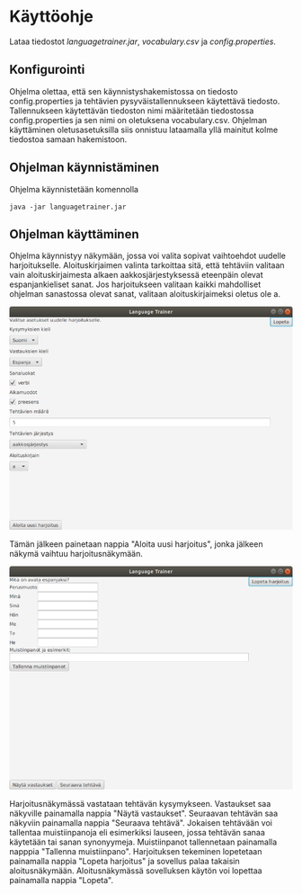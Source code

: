# Käyttöohje

Lataa tiedostot *languagetrainer.jar*, *vocabulary.csv* ja *config.properties*.

## Konfigurointi

Ohjelma olettaa, että sen käynnistyshakemistossa on tiedosto config.properties ja tehtävien pysyväistallennukseen käytettävä tiedosto. Tallennukseen käytettävän tiedoston nimi määritetään tiedostossa config.properties ja sen nimi on oletuksena vocabulary.csv. Ohjelman käyttäminen oletusasetuksilla siis onnistuu lataamalla yllä mainitut kolme tiedostoa samaan hakemistoon.

## Ohjelman käynnistäminen

Ohjelma käynnistetään komennolla

```
java -jar languagetrainer.jar
```

## Ohjelman käyttäminen

Ohjelma käynnistyy näkymään, jossa voi valita sopivat vaihtoehdot uudelle harjoitukselle. Aloituskirjaimen valinta tarkoittaa sitä, että tehtäviin valitaan vain aloituskirjaimesta alkaen aakkosjärjestyksessä eteenpäin olevat espanjankieliset sanat. Jos harjoitukseen valitaan kaikki mahdolliset ohjelman sanastossa olevat sanat, valitaan aloituskirjaimeksi oletus ole a.

![Aloitusnäkymä](kayttoliittyma1.png)

Tämän jälkeen painetaan nappia "Aloita uusi harjoitus", jonka jälkeen näkymä vaihtuu harjoitusnäkymään.

![Harjoitusnäkymä](kayttoliittyma2.png)

Harjoitusnäkymässä vastataan tehtävän kysymykseen. Vastaukset saa näkyville painamalla nappia "Näytä vastaukset". Seuraavan tehtävän saa näkyviin painamalla nappia "Seuraava tehtävä". Jokaisen tehtävään voi tallentaa muistiinpanoja eli esimerkiksi lauseen, jossa tehtävän sanaa käytetään tai sanan synonyymeja. Muistiinpanot tallennetaan painamalla napppia "Tallenna muistiinpano". Harjoituksen tekeminen lopetetaan painamalla nappia "Lopeta harjoitus" ja sovellus palaa takaisin aloitusnäkymään. Aloitusnäkymässä sovelluksen käytön voi lopettaa painamalla nappia "Lopeta".
